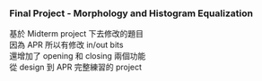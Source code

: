 ### Final Project - Morphology and Histogram Equalization
基於 Midterm project 下去修改的題目  
因為 APR 所以有修改 in/out bits  
還增加了 opening 和 closing 兩個功能    
從 design 到 APR 完整練習的 project
